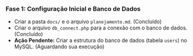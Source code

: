 ### Fase 1: Configuração Inicial e Banco de Dados
*   Criar a pasta `docs/` e o arquivo `planejamento.md`. (Concluído)
*   Criar o arquivo `db_connect.php` para a conexão com o banco de dados. (Concluído)
*   **Ação Pendente:** Criar a estrutura do banco de dados (tabela `users`) no MySQL. (Aguardando sua execução)
